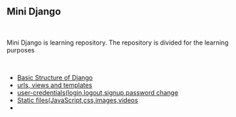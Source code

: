 <h2>Mini Django</h2>
<br>
<p>Mini Django is learning repository. The repository is divided for the learning purposes </p>
<br>
<ul>
   <li><a href="">Basic Structure of Django</a></li>
   <li><a href="">urls, views and templates</a></li>
   <li><a href="https://github.com/bhanuprasad2607/mini-django/tree/main/src">user-credentials(login,logout,signup,password change</a></li>
   <li><a href="">Static files(JavaScript,css,images,videos</a><li>
</ul>
